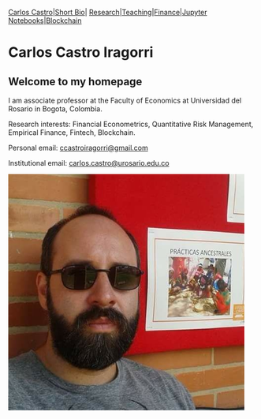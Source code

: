 [Carlos Castro](index.md)|[Short Bio](cv.md)| [Research](res.md)|[Teaching](teach.md)|[Finance](Fin.md)|[Jupyter Notebooks](Jup.md)|[Blockchain](Block.md)     

# Carlos Castro Iragorri

## Welcome to my homepage

I am associate professor at the Faculty of Economics at Universidad del Rosario in Bogota, Colombia.

Research interests: Financial Econometrics, Quantitative Risk Management, Empirical Finance, Fintech, Blockchain. 

Personal email: ccastroiragorri@gmail.com 

Institutional email: carlos.castro@urosario.edu.co 

![Me](fotoCarlos.jpg)
